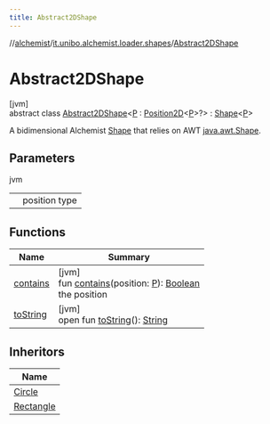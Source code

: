 ```yaml
---
title: Abstract2DShape
---
```

//[alchemist](../../../index.html)/[it.unibo.alchemist.loader.shapes](../index.html)/[Abstract2DShape](index.html)



# Abstract2DShape



[jvm]\
abstract class [Abstract2DShape](index.html)<[P](index.html) : [Position2D](../../it.unibo.alchemist.model.interfaces/-position2-d/index.html)<[P](../../it.unibo.alchemist.loader.deployments/-circle/index.html)>?> : [Shape](../-shape/index.html)<[P](../../it.unibo.alchemist.loader.deployments/-circle/index.html)> 

A bidimensional Alchemist [Shape](../-shape/index.html) that relies on AWT [java.awt.Shape](https://docs.oracle.com/javase/8/docs/api/java/awt/Shape.html).



## Parameters


jvm

| | |
|---|---|
| <P> | position type |



## Functions


| Name | Summary |
|---|---|
| [contains](contains.html) | [jvm]<br>fun [contains](contains.html)(position: [P](../../it.unibo.alchemist.loader.deployments/-circle/index.html)): [Boolean](https://kotlinlang.org/api/latest/jvm/stdlib/kotlin/-boolean/index.html)<br>the position |
| [toString](to-string.html) | [jvm]<br>open fun [toString](to-string.html)(): [String](https://docs.oracle.com/javase/8/docs/api/java/lang/String.html) |


## Inheritors


| Name |
|---|
| [Circle](../-circle/index.html) |
| [Rectangle](../-rectangle/index.html) |

